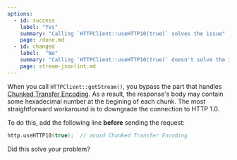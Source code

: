 ```yaml
---
options:
  - id: success
    label: "Yes"
    summary: "Calling `HTTPClient::useHTTP10(true)` solves the issue"
    page: /done.md
  - id: changed
    label:  "No"
    summary: "Calling `HTTPClient::useHTTP10(true)` doesn't solve the issue"
    page: stream-jsonlint.md
---
```


When you call `HTTPClient::getStream()`, you bypass the part that handles [Chunked Transfer Encoding](https://en.wikipedia.org/wiki/Chunked_transfer_encoding).
As a result, the response's body may contain some hexadecimal number at the begining of each chunk.
The most straightforward workaround is to downgrade the connection to HTTP 1.0.

To do this, add the following line **before** sending the request:

```c++
http.useHTTP10(true);  // avoid Chunked Transfer Encoding
```

Did this solve your problem?
